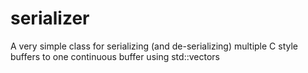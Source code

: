 serializer
==========

A very simple class for serializing (and de-serializing) multiple C style buffers to one continuous buffer using std::vectors